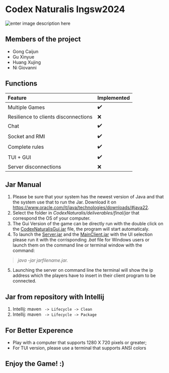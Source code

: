 
# Codex Naturalis Ingsw2024

 ![enter image description here](https://github.com/Maku0505/ing-sw-2024-gong-huang-ni-gu/blob/main/CodexNaturalis/src/main/resources/images/view/CodexNaturalislightjpg.jpg)
## Members of the project
- Gong Caijun
- Gu Xinyue
- Huang Xujing
- Ni Giovanni



## Functions
| Feature | Implemented  |
|:--------|:----|
| Multiple Games   | :heavy_check_mark:    |
| Resilience to clients disconnections  | :x:    |
| Chat  | :heavy_check_mark:    |
| Socket and RMI  | :heavy_check_mark:    |
| Complete rules  | :heavy_check_mark:    |
| TUI + GUI  | :heavy_check_mark:    |
| Server disconnections  | :x:    |

## Jar Manual

 1. Please be sure that your system has the newest version of Java and that the system use that to run the Jar. Download it on https://www.oracle.com/it/java/technologies/downloads/#java22.
2. Select the folder in *CodexNaturalis/deliverables/final/jar* that correspond the OS of your computer.
3. The Gui Version of the game can be directly run with the double click on the [CodexNaturalisGui.jar](CodexNaturalis/deliverables/final/jar/Win/CodexNaturalisGUI.jar) file, the program will start automaticaly. 
4. To launch the [Server.jar](CodexNaturalis/deliverables/final/jar/Win/Server.jar) and the [MainClient.jar](CodexNaturalis/deliverables/final/jar/Win/MainClient.jar) with the UI selection please run it with the  corrisponding *.bat* file for Windows users or  launch them on the command line or terminal window with the command:

>  *java -jar jarfilename.jar.*
5. Launching the server on command line the terminal will show the ip address which the players have to insert in their client program to be connected.
>
## Jar from repository with Intellij
1. Intellij: maven ` -> Lifecycle -> Clean` 
2. Intellij: maven  ` -> Lifecycle -> Package`

## For Better Experence
- Play with a computer that supports 1280 X 720 pixels or greater;
- For TUI version, please use a terminal that supports ANSI colors

## Enjoy the Game! :)


 
